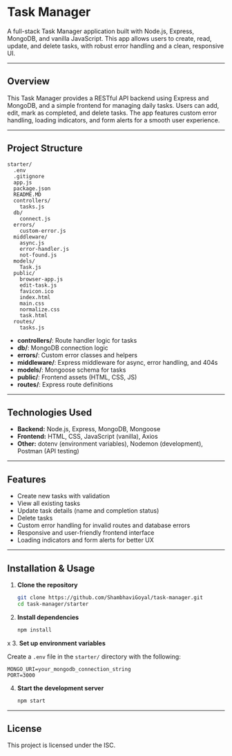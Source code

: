 # Task Manager

A full-stack Task Manager application built with Node.js, Express, MongoDB, and vanilla JavaScript. This app allows users to create, read, update, and delete tasks, with robust error handling and a clean, responsive UI.

---

## Overview

This Task Manager provides a RESTful API backend using Express and MongoDB, and a simple frontend for managing daily tasks. Users can add, edit, mark as completed, and delete tasks. The app features custom error handling, loading indicators, and form alerts for a smooth user experience.

---

## Project Structure

```
starter/
  .env
  .gitignore
  app.js
  package.json
  README.MD
  controllers/
    tasks.js
  db/
    connect.js
  errors/
    custom-error.js
  middleware/
    async.js
    error-handler.js
    not-found.js
  models/
    Task.js
  public/
    browser-app.js
    edit-task.js
    favicon.ico
    index.html
    main.css
    normalize.css
    task.html
  routes/
    tasks.js
```

- **controllers/**: Route handler logic for tasks
- **db/**: MongoDB connection logic
- **errors/**: Custom error classes and helpers
- **middleware/**: Express middleware for async, error handling, and 404s
- **models/**: Mongoose schema for tasks
- **public/**: Frontend assets (HTML, CSS, JS)
- **routes/**: Express route definitions

---

## Technologies Used

- **Backend:** Node.js, Express, MongoDB, Mongoose
- **Frontend:** HTML, CSS, JavaScript (vanilla), Axios
- **Other:** dotenv (environment variables), Nodemon (development), Postman (API testing)

---

## Features

- Create new tasks with validation
- View all existing tasks
- Update task details (name and completion status)
- Delete tasks
- Custom error handling for invalid routes and database errors
- Responsive and user-friendly frontend interface
- Loading indicators and form alerts for better UX

---

## Installation & Usage

1. **Clone the repository**
   ```bash
   git clone https://github.com/ShambhaviGoyal/task-manager.git
   cd task-manager/starter
   ```

2. **Install dependencies**
   ```bash
   npm install
   ```
x
3. **Set up environment variables**

   Create a `.env` file in the `starter/` directory with the following:
   ```
   MONGO_URI=your_mongodb_connection_string
   PORT=3000
   ```

4. **Start the development server**
   ```bash
   npm start
   ```

---

## License

This project is licensed under the ISC.